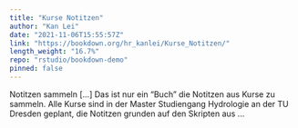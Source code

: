 ```yaml
---
title: "Kurse Notitzen"
author: "Kan Lei"
date: "2021-11-06T15:55:57Z"
link: "https://bookdown.org/hr_kanlei/Kurse_Notitzen/"
length_weight: "16.7%"
repo: "rstudio/bookdown-demo"
pinned: false
---
```


Notitzen sammeln [...] Das ist nur ein “Buch” die Notitzen aus Kurse zu sammeln. Alle Kurse sind in der Master Studiengang Hydrologie an der TU Dresden geplant, die Notitzen grunden auf den Skripten aus ...
